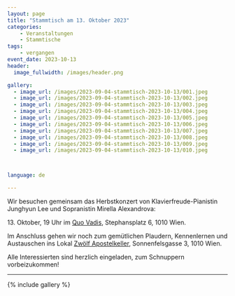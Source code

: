 ```yaml
---
layout: page
title: "Stammtisch am 13. Oktober 2023"
categories:
    - Veranstaltungen
    - Stammtische
tags:
    - vergangen
event_date: 2023-10-13
header:
  image_fullwidth: /images/header.png

gallery:
  - image_url: /images/2023-09-04-stammtisch-2023-10-13/001.jpeg
  - image_url: /images/2023-09-04-stammtisch-2023-10-13/002.jpeg
  - image_url: /images/2023-09-04-stammtisch-2023-10-13/003.jpeg
  - image_url: /images/2023-09-04-stammtisch-2023-10-13/004.jpeg
  - image_url: /images/2023-09-04-stammtisch-2023-10-13/005.jpeg
  - image_url: /images/2023-09-04-stammtisch-2023-10-13/006.jpeg
  - image_url: /images/2023-09-04-stammtisch-2023-10-13/007.jpeg
  - image_url: /images/2023-09-04-stammtisch-2023-10-13/008.jpeg
  - image_url: /images/2023-09-04-stammtisch-2023-10-13/009.jpeg
  - image_url: /images/2023-09-04-stammtisch-2023-10-13/010.jpeg



language: de

---
```


Wir besuchen gemeinsam das Herbstkonzert von Klavierfreude-Pianistin Junghyun Lee und Sopranistin
Mirella Alexandrova: 

<span>13. Oktober, 19 Uhr</span> im [Quo Vadis](https://www.quovadis.or.at/), Stephansplatz 6, 1010 Wien.

Im Anschluss gehen wir noch zum gemütlichen Plaudern, Kennenlernen und Austauschen ins Lokal [Zwölf Apostelkeller](https://www.zwoelf-apostelkeller.at/), Sonnenfelsgasse 3, 1010 Wien.


Alle Interessierten sind herzlich eingeladen, zum Schnuppern vorbeizukommen! 


<div
    data-service="googlemaps"
    data-id="!1m18!1m12!1m3!1d2658.887703219015!2d16.3741776!3d48.2087789!2m3!1f0!2f0!3f0!3m2!1i1024!2i768!4f13.1!3m3!1m2!1s0x476d079f12b66037%3A0x270813ee728ce660!2sStephansplatz%206%2C%201010%20Wien!5e0!3m2!1sen!2sat!4v1696584079750!5m2!1sen!2sat"
    data-autoscale
></div>


----


{% include gallery %}



